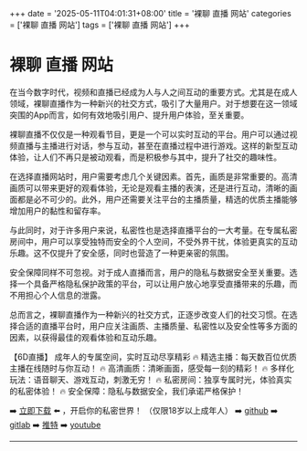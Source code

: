 +++
date = '2025-05-11T04:01:31+08:00'
title = '裸聊 直播 网站'
categories = ['裸聊 直播 网站']
tags = ['裸聊 直播 网站']
+++

# 裸聊 直播 网站

在当今数字时代，视频和直播已经成为人与人之间互动的重要方式。尤其是在成人领域，裸聊直播作为一种新兴的社交方式，吸引了大量用户。对于想要在这一领域突围的App而言，如何有效地吸引用户、提升用户体验，至关重要。

裸聊直播不仅仅是一种观看节目，更是一个可以实时互动的平台。用户可以通过视频直播与主播进行对话，参与互动，甚至在直播过程中进行游戏。这样的新型互动体验，让人们不再只是被动观看，而是积极参与其中，提升了社交的趣味性。

在选择直播网站时，用户需要考虑几个关键因素。首先，画质是非常重要的。高清画质可以带来更好的观看体验，无论是观看主播的表演，还是进行互动，清晰的画面都是必不可少的。此外，用户还需要关注平台的主播质量，精选的优质主播能够增加用户的黏性和留存率。

与此同时，对于许多用户来说，私密性也是选择直播平台的一大考量。在专属私密房间中，用户可以享受独特而安全的个人空间，不受外界干扰，体验更真实的互动乐趣。这不仅提升了安全感，同时也营造了一种更亲密的氛围。

安全保障同样不可忽视。对于成人直播而言，用户的隐私与数据安全至关重要。选择一个具备严格隐私保护政策的平台，可以让用户放心地享受直播带来的乐趣，而不用担心个人信息的泄露。

总而言之，裸聊直播作为一种新兴的社交方式，正逐步改变人们的社交习惯。在选择合适的直播平台时，用户应关注画质、主播质量、私密性以及安全性等多方面的因素，以获得最佳的观看体验和互动乐趣。

【6D直播】
成年人的专属空间，实时互动尽享精彩
🔥 精选主播：每天数百位优质主播在线随时与你互动！
🔥 高清画质：清晰画面，感受每一刻的精彩！
🔥 多样化玩法：语音聊天、游戏互动，刺激无穷！
🔥 私密房间：独享专属时光，体验真实的私密体验！
🔥 安全保障：隐私与数据安全，我们承诺严格保护！

➡️ [立即下载](https://down123.s3.ap-east-1.amazonaws.com/index.html?channelCode=blog) ⬅️ ，开启你的私密世界！
（仅限18岁以上成年人）
➡️ [github](https://aldult-live.github.io/)
➡️ [gitlab](https://seo-09598d.gitlab.io/)
➡️ [推特](https://x.com/wegame33)
➡️ [youtube](https://www.youtube.com/@6Dlive)

---
